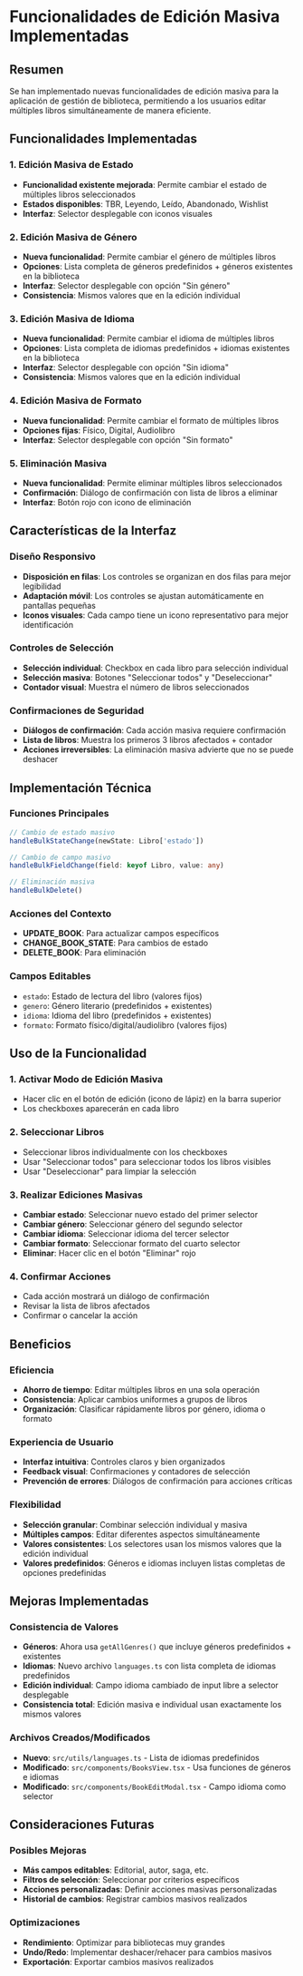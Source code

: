 # Funcionalidades de Edición Masiva Implementadas

## Resumen

Se han implementado nuevas funcionalidades de edición masiva para la aplicación de gestión de biblioteca, permitiendo a los usuarios editar múltiples libros simultáneamente de manera eficiente.

## Funcionalidades Implementadas

### 1. Edición Masiva de Estado
- **Funcionalidad existente mejorada**: Permite cambiar el estado de múltiples libros seleccionados
- **Estados disponibles**: TBR, Leyendo, Leído, Abandonado, Wishlist
- **Interfaz**: Selector desplegable con iconos visuales

### 2. Edición Masiva de Género
- **Nueva funcionalidad**: Permite cambiar el género de múltiples libros
- **Opciones**: Lista completa de géneros predefinidos + géneros existentes en la biblioteca
- **Interfaz**: Selector desplegable con opción "Sin género"
- **Consistencia**: Mismos valores que en la edición individual

### 3. Edición Masiva de Idioma
- **Nueva funcionalidad**: Permite cambiar el idioma de múltiples libros
- **Opciones**: Lista completa de idiomas predefinidos + idiomas existentes en la biblioteca
- **Interfaz**: Selector desplegable con opción "Sin idioma"
- **Consistencia**: Mismos valores que en la edición individual

### 4. Edición Masiva de Formato
- **Nueva funcionalidad**: Permite cambiar el formato de múltiples libros
- **Opciones fijas**: Físico, Digital, Audiolibro
- **Interfaz**: Selector desplegable con opción "Sin formato"

### 5. Eliminación Masiva
- **Nueva funcionalidad**: Permite eliminar múltiples libros seleccionados
- **Confirmación**: Diálogo de confirmación con lista de libros a eliminar
- **Interfaz**: Botón rojo con icono de eliminación

## Características de la Interfaz

### Diseño Responsivo
- **Disposición en filas**: Los controles se organizan en dos filas para mejor legibilidad
- **Adaptación móvil**: Los controles se ajustan automáticamente en pantallas pequeñas
- **Iconos visuales**: Cada campo tiene un icono representativo para mejor identificación

### Controles de Selección
- **Selección individual**: Checkbox en cada libro para selección individual
- **Selección masiva**: Botones "Seleccionar todos" y "Deseleccionar"
- **Contador visual**: Muestra el número de libros seleccionados

### Confirmaciones de Seguridad
- **Diálogos de confirmación**: Cada acción masiva requiere confirmación
- **Lista de libros**: Muestra los primeros 3 libros afectados + contador
- **Acciones irreversibles**: La eliminación masiva advierte que no se puede deshacer

## Implementación Técnica

### Funciones Principales
```typescript
// Cambio de estado masivo
handleBulkStateChange(newState: Libro['estado'])

// Cambio de campo masivo
handleBulkFieldChange(field: keyof Libro, value: any)

// Eliminación masiva
handleBulkDelete()
```

### Acciones del Contexto
- **UPDATE_BOOK**: Para actualizar campos específicos
- **CHANGE_BOOK_STATE**: Para cambios de estado
- **DELETE_BOOK**: Para eliminación

### Campos Editables
- `estado`: Estado de lectura del libro (valores fijos)
- `genero`: Género literario (predefinidos + existentes)
- `idioma`: Idioma del libro (predefinidos + existentes)
- `formato`: Formato físico/digital/audiolibro (valores fijos)

## Uso de la Funcionalidad

### 1. Activar Modo de Edición Masiva
- Hacer clic en el botón de edición (icono de lápiz) en la barra superior
- Los checkboxes aparecerán en cada libro

### 2. Seleccionar Libros
- Seleccionar libros individualmente con los checkboxes
- Usar "Seleccionar todos" para seleccionar todos los libros visibles
- Usar "Deseleccionar" para limpiar la selección

### 3. Realizar Ediciones Masivas
- **Cambiar estado**: Seleccionar nuevo estado del primer selector
- **Cambiar género**: Seleccionar género del segundo selector
- **Cambiar idioma**: Seleccionar idioma del tercer selector
- **Cambiar formato**: Seleccionar formato del cuarto selector
- **Eliminar**: Hacer clic en el botón "Eliminar" rojo

### 4. Confirmar Acciones
- Cada acción mostrará un diálogo de confirmación
- Revisar la lista de libros afectados
- Confirmar o cancelar la acción

## Beneficios

### Eficiencia
- **Ahorro de tiempo**: Editar múltiples libros en una sola operación
- **Consistencia**: Aplicar cambios uniformes a grupos de libros
- **Organización**: Clasificar rápidamente libros por género, idioma o formato

### Experiencia de Usuario
- **Interfaz intuitiva**: Controles claros y bien organizados
- **Feedback visual**: Confirmaciones y contadores de selección
- **Prevención de errores**: Diálogos de confirmación para acciones críticas

### Flexibilidad
- **Selección granular**: Combinar selección individual y masiva
- **Múltiples campos**: Editar diferentes aspectos simultáneamente
- **Valores consistentes**: Los selectores usan los mismos valores que la edición individual
- **Valores predefinidos**: Géneros e idiomas incluyen listas completas de opciones predefinidas

## Mejoras Implementadas

### Consistencia de Valores
- **Géneros**: Ahora usa `getAllGenres()` que incluye géneros predefinidos + existentes
- **Idiomas**: Nuevo archivo `languages.ts` con lista completa de idiomas predefinidos
- **Edición individual**: Campo idioma cambiado de input libre a selector desplegable
- **Consistencia total**: Edición masiva e individual usan exactamente los mismos valores

### Archivos Creados/Modificados
- **Nuevo**: `src/utils/languages.ts` - Lista de idiomas predefinidos
- **Modificado**: `src/components/BooksView.tsx` - Usa funciones de géneros e idiomas
- **Modificado**: `src/components/BookEditModal.tsx` - Campo idioma como selector

## Consideraciones Futuras

### Posibles Mejoras
- **Más campos editables**: Editorial, autor, saga, etc.
- **Filtros de selección**: Seleccionar por criterios específicos
- **Acciones personalizadas**: Definir acciones masivas personalizadas
- **Historial de cambios**: Registrar cambios masivos realizados

### Optimizaciones
- **Rendimiento**: Optimizar para bibliotecas muy grandes
- **Undo/Redo**: Implementar deshacer/rehacer para cambios masivos
- **Exportación**: Exportar cambios masivos realizados